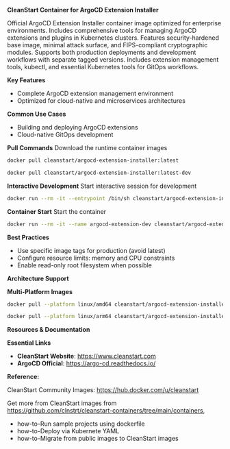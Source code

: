 **CleanStart Container for ArgoCD Extension Installer**

Official ArgoCD Extension Installer container image optimized for enterprise environments. Includes comprehensive tools for managing ArgoCD extensions and plugins in Kubernetes clusters. Features security-hardened base image, minimal attack surface, and FIPS-compliant cryptographic modules. Supports both production deployments and development workflows with separate tagged versions. Includes extension management tools, kubectl, and essential Kubernetes tools for GitOps workflows.

**Key Features**
* Complete ArgoCD extension management environment
* Optimized for cloud-native and microservices architectures

**Common Use Cases**
* Building and deploying ArgoCD extensions
* Cloud-native GitOps development

**Pull Commands**
Download the runtime container images

```bash
docker pull cleanstart/argocd-extension-installer:latest
```
```bash
docker pull cleanstart/argocd-extension-installer:latest-dev
```

**Interactive Development**
Start interactive session for development

```bash
docker run --rm -it --entrypoint /bin/sh cleanstart/argocd-extension-installer:latest-dev
```

**Container Start**
Start the container
```bash
docker run --rm -it --name argocd-extension-dev cleanstart/argocd-extension-installer:latest
```

**Best Practices**
* Use specific image tags for production (avoid latest)
* Configure resource limits: memory and CPU constraints
* Enable read-only root filesystem when possible

**Architecture Support**

**Multi-Platform Images**

```bash
docker pull --platform linux/amd64 cleanstart/argocd-extension-installer:latest
```
```bash
docker pull --platform linux/arm64 cleanstart/argocd-extension-installer:latest
```

**Resources & Documentation**

**Essential Links**
* **CleanStart Website**: https://www.cleanstart.com
* **ArgoCD Official**: https://argo-cd.readthedocs.io/

**Reference:**

CleanStart Community Images: https://hub.docker.com/u/cleanstart 

Get more from CleanStart images from https://github.com/clnstrt/cleanstart-containers/tree/main/containers⁠, 

  -  how-to-Run sample projects using dockerfile 
  -  how-to-Deploy via Kubernete YAML 
  -  how-to-Migrate from public images to CleanStart images

  